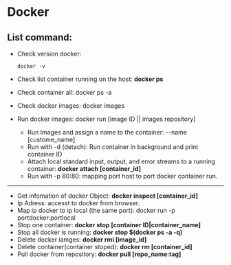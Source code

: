 # Docker
  ## List command:
  - Check version docker:
    ```
    docker -v
    ```
  - Check list container running on the host:  **docker ps**
  - Check container all: docker ps -a
  - Check docker images: docker images
  
  - Run docker images: docker run [image ID || images repository]
    - Run Images and assign a name to the container: --name [custome_name]
    - Run with -d (detach): Run container in background and print container ID
    - Attach local standard input, output, and error streams to a running container: **docker attach [container_id]**
    - Run with -p 80:80: mapping port host to port docker container run.

----
  - Get infomation of docker Object: **docker inspect [container_id]**
  - Ip Adress: accesst to docker from browser. 
  - Map ip docker to ip local (the same port): docker run -p portdocker:portlocal
  - Stop one container: **docker stop [container ID|container_name]**
  - Stop all docker is running: **docker stop $(docker ps -a -q)**
  - Delete docker iamges: **docker rmi [image_id]**
  - Delete container(container stoped): **docker rm [container_id]**
  - Pull docker from repository: **docker pull [repo_name:tag]**
  
  
